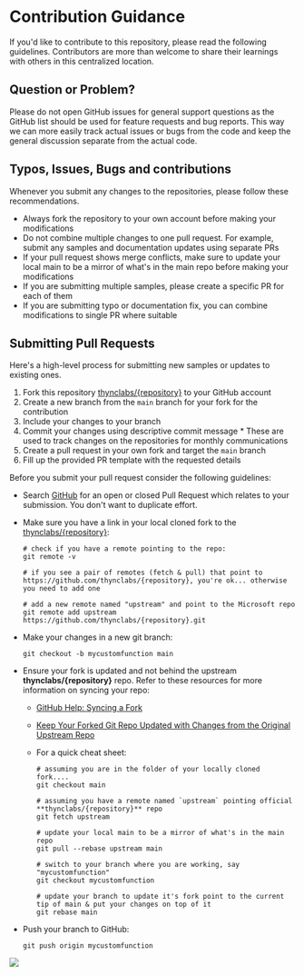 # Contribution Guidance

If you'd like to contribute to this repository, please read the following guidelines. Contributors are more than welcome to share their learnings with others in this centralized location.

## Question or Problem?

Please do not open GitHub issues for general support questions as the GitHub list should be used for feature requests and bug reports. This way we can more easily track actual issues or bugs from the code and keep the general discussion separate from the actual code.

## Typos, Issues, Bugs and contributions

Whenever you submit any changes to the repositories, please follow these recommendations.

* Always fork the repository to your own account before making your modifications
* Do not combine multiple changes to one pull request. For example, submit any samples and documentation updates using separate PRs
* If your pull request shows merge conflicts, make sure to update your local main to be a mirror of what's in the main repo before making your modifications
* If you are submitting multiple samples, please create a specific PR for each of them
* If you are submitting typo or documentation fix, you can combine modifications to single PR where suitable

## Submitting Pull Requests

Here's a high-level process for submitting new samples or updates to existing ones.

1. Fork this repository [thynclabs/{repository}](https://github.com/thynclabs/{repository}) to your GitHub account
2. Create a new branch from the `main` branch for your fork for the contribution
3. Include your changes to your branch
4. Commit your changes using descriptive commit message * These are used to track changes on the repositories for monthly communications
5. Create a pull request in your own fork and target the `main` branch
6. Fill up the provided PR template with the requested details

Before you submit your pull request consider the following guidelines:

* Search [GitHub](https://github.com/thynclabs/{repository}/pulls) for an open or closed Pull Request
  which relates to your submission. You don't want to duplicate effort.
* Make sure you have a link in your local cloned fork to the [thynclabs/{repository}](https://github.com/thynclabs/{repository}):

  ```shell
  # check if you have a remote pointing to the repo:
  git remote -v

  # if you see a pair of remotes (fetch & pull) that point to https://github.com/thynclabs/{repository}, you're ok... otherwise you need to add one

  # add a new remote named "upstream" and point to the Microsoft repo
  git remote add upstream https://github.com/thynclabs/{repository}.git
  ```

* Make your changes in a new git branch:

  ```shell
  git checkout -b mycustomfunction main
  ```

* Ensure your fork is updated and not behind the upstream **thynclabs/{repository}** repo. Refer to these resources for more information on syncing your repo:
  * [GitHub Help: Syncing a Fork](https://help.github.com/articles/syncing-a-fork/)
  * [Keep Your Forked Git Repo Updated with Changes from the Original Upstream Repo](http://www.andrewconnell.com/blog/keep-your-forked-git-repo-updated-with-changes-from-the-original-upstream-repo)
  * For a quick cheat sheet:

    ```shell
    # assuming you are in the folder of your locally cloned fork....
    git checkout main

    # assuming you have a remote named `upstream` pointing official **thynclabs/{repository}** repo
    git fetch upstream

    # update your local main to be a mirror of what's in the main repo
    git pull --rebase upstream main

    # switch to your branch where you are working, say "mycustomfunction"
    git checkout mycustomfunction

    # update your branch to update it's fork point to the current tip of main & put your changes on top of it
    git rebase main
    ```

* Push your branch to GitHub:

  ```shell
  git push origin mycustomfunction
  ```

<img src="https://telemetry.sharepointpnp.com/powerfx-samples/CONTRIBUTING.md" />
